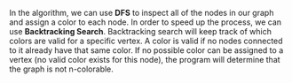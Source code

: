 <!-- title={nColorable} -->

<!-- concepts={Depth First Search (DFS)} -->

<!--badges={Python:30,Algorithms:30}-->



In the algorithm, we can use **DFS** to inspect all of the nodes in our graph and assign a color to each node. In order to speed up the process, we can use **Backtracking Search**. Backtracking search will keep track of which colors are valid for a specific vertex. A color is valid if no nodes connected to it already have that same color. If no possible color can be assigned to a vertex (no valid color exists for this node), the program will determine that the graph is not n-colorable.

